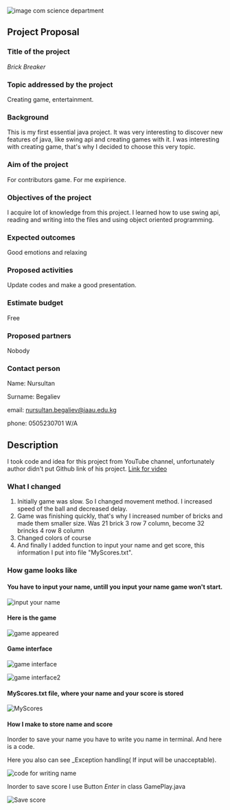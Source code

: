 
![image com science department](https://github.com/nursultanbegaliev/JavaGame2/blob/master/Github/comsiencedepartment.png)

## Project Proposal

### Title of the project 
_Brick Breaker_

### Topic addressed by the project

Creating game, entertainment.

### Background

This is my first essential java project. It was very interesting to discover 
new features of java, like swing api and creating games with it. 
I was interesting with creating game, that's why I decided to choose this very topic.

### Aim of the project

For contributors game. 
For me expirience.

### Objectives of the project

I acquire lot of knowledge from this project. I learned how to use swing api, reading and writing into the files and using object oriented programming. 

### Expected outcomes

Good emotions and relaxing

### Proposed activities 

Update codes and make a good presentation.

### Estimate budget

Free

### Proposed partners

Nobody

### Contact person

Name: Nursultan

Surname: Begaliev 

email: nursultan.begaliev@iaau.edu.kg

phone: 0505230701 W/A



## Description 
I took code and idea for this project from YouTube channel, 
unfortunately author didn't put Github link of his project. 
[Link for video](https://www.youtube.com/watch?v=K9qMm3JbOH0)

### What I changed
1. Initially game was slow. So I changed movement method. I increased speed of the ball and decreased delay. 
2. Game was finishing quickly, that's why I increased number of bricks and made them smaller size.
Was 21 brick 3 row 7 column, become 32 brincks 4 row 8 column
3. Changed colors of course
4. And finally I added function to input your name and get score, this information I put into file "MyScores.txt".

### How game looks like

#### You have to input your name, untill you input your name game won't start.

![input your name](https://github.com/nursultanbegaliev/JavaGame2/blob/master/Github/Terminal_1.PNG)

#### Here is the game

![game appeared](https://github.com/nursultanbegaliev/JavaGame2/blob/master/Github/Terminal_2.PNG)

#### Game interface 

![game interface](https://github.com/nursultanbegaliev/JavaGame2/blob/master/Github/Game_GUI.PNG)

![game interface2](https://github.com/nursultanbegaliev/JavaGame2/blob/master/Github/Game_GUI_2.PNG)

#### MyScores.txt file, where your name and your score is stored

![MyScores](https://github.com/nursultanbegaliev/JavaGame2/blob/master/Github/myScores.PNG)

#### How I make to store name and score
Inorder to save your name you have to write you name in terminal. And here is a code. 

Here you also can see _Exception handling( If input will be unacceptable). 

![code for writing name](https://github.com/nursultanbegaliev/JavaGame2/blob/master/Github/myScoreProof_2Main.PNG)


Inorder to save score I use Button _Enter_ in class GamePlay.java

![Save score](https://github.com/nursultanbegaliev/JavaGame2/blob/master/Github/myScoreProof.PNG)



